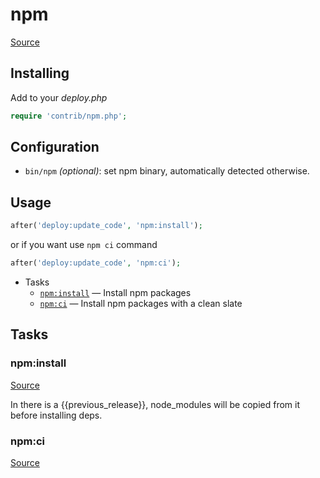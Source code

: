 <!-- DO NOT EDIT THIS FILE! -->
<!-- Instead edit contrib/npm.php -->
<!-- Then run bin/docgen -->

# npm

[Source](/contrib/npm.php)


## Installing

Add to your _deploy.php_

~~~php
require 'contrib/npm.php';
~~~

## Configuration

- `bin/npm` *(optional)*: set npm binary, automatically detected otherwise.

## Usage

~~~php
after('deploy:update_code', 'npm:install');
~~~

or if you want use `npm ci` command
~~~php
after('deploy:update_code', 'npm:ci');
~~~



* Tasks
  * [`npm:install`](#npminstall) — Install npm packages
  * [`npm:ci`](#npmci) — Install npm packages with a clean slate


## Tasks
### npm:install
[Source](/contrib/npm.php#L35)

In there is a {{previous_release}}, node_modules will be copied from it before installing deps.

### npm:ci
[Source](/contrib/npm.php#L51)



